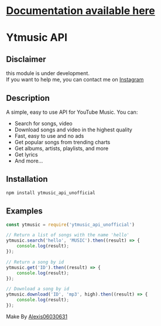 # [Documentation available here](https://alexis06030631.github.io/yt_music_api/)

# Ytmusic API

## Disclaimer

this module is under development. <br/>If you want to help me, you can contact
me on [Instagram](https://www.instagram.com/leko_system/)

## Description

A simple, easy to use API for YouTube Music.
You can:

- Search for songs, video
- Download songs and video in the highest quality
- Fast, easy to use and no ads
- Get popular songs from trending charts
- Get albums, artists, playlists, and more
- Get lyrics
- And more...

## Installation

```bash
npm install ytmusic_api_unofficial
```

## Examples

```javascript
const ytmusic = require('ytmusic_api_unofficial')

// Return a list of songs with the name 'hello'
ytmusic.search('hello', 'MUSIC').then((result) => {
	console.log(result);
});

// Return a song by id
ytmusic.get('ID').then((result) => {
	console.log(result);
});

// Download a song by id
ytmusic.download('ID', 'mp3', high).then((result) => {
	console.log(result);
});
```

Make By [Alexis06030631](https://www.instagram.com/leko_system/)
